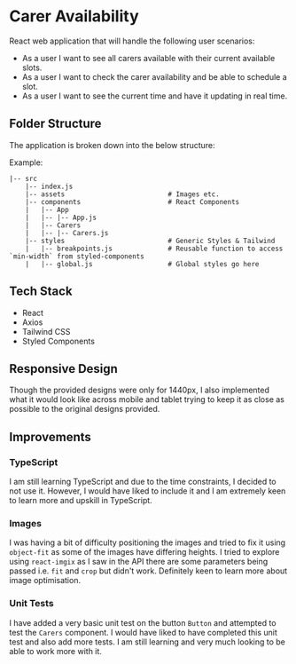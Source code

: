 # Carer Availability

React web application that will handle the following user scenarios:

- As a user I want to see all carers available with their current available slots.
- As a user I want to check the carer availability and be able to schedule a slot.
- As a user I want to see the current time and have it updating in real time.

## Folder Structure

The application is broken down into the below structure:

Example:

```
|-- src
    |-- index.js
    |-- assets                          # Images etc.
    |-- components                      # React Components
    |   |-- App
    |   |-- |-- App.js
    |   |-- Carers
    |   |-- |-- Carers.js
    |-- styles                          # Generic Styles & Tailwind
    |   |-- breakpoints.js              # Reusable function to access `min-width` from styled-components
    |   |-- global.js                   # Global styles go here
```

## Tech Stack

- React
- Axios
- Tailwind CSS
- Styled Components

## Responsive Design

Though the provided designs were only for 1440px, I also implemented what it would look like across mobile and tablet trying to keep it as close as possible to the original designs provided.

## Improvements

### TypeScript

I am still learning TypeScript and due to the time constraints, I decided to not use it. However, I would have liked to include it and I am extremely keen to learn more and upskill in TypeScript.

### Images

I was having a bit of difficulty positioning the images and tried to fix it using `object-fit` as some of the images have differing heights. I tried to explore using `react-imgix` as I saw in the API there are some parameters being passed i.e. `fit` and `crop` but didn't work. Definitely keen to learn more about image optimisation.

### Unit Tests

I have added a very basic unit test on the button `Button` and attempted to test the `Carers` component. I would have liked to have completed this unit test and also add more tests. I am still learning and very much looking to be able to work more with it.
